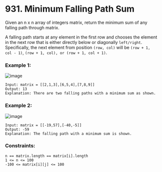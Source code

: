 # 931. Minimum Falling Path Sum

Given an n x n array of integers matrix, return the minimum sum of any falling path through matrix.

A falling path starts at any element in the first row and chooses the element in the next row that is either directly below or diagonally `left/right`. Specifically, the next element from position `(row, col)` will be `(row + 1, col - 1)`, `(row + 1, col), or (row + 1, col + 1)`.

 

### Example 1:
![image](https://github.com/Alisherka7/LeetCode/assets/38793933/27d74e24-1ca3-44a6-80c8-3afae8136f22)

```
Input: matrix = [[2,1,3],[6,5,4],[7,8,9]]
Output: 13
Explanation: There are two falling paths with a minimum sum as shown.
```
### Example 2:
![image](https://github.com/Alisherka7/LeetCode/assets/38793933/905ca680-7431-47d4-a4b1-036cf15a4ad3)

```
Input: matrix = [[-19,57],[-40,-5]]
Output: -59
Explanation: The falling path with a minimum sum is shown.
```

### Constraints:
```
n == matrix.length == matrix[i].length
1 <= n <= 100
-100 <= matrix[i][j] <= 100
```
